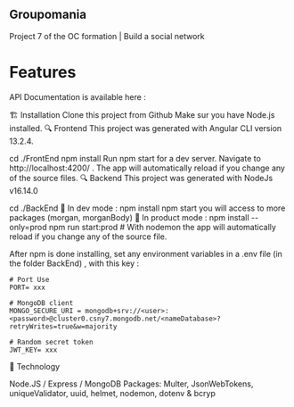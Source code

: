 ## Groupomania
Project 7 of the OC formation | Build a social network

# Features



API Documentation is available here : 

🏗️ Installation
Clone this project from Github
Make sur you have Node.js installed.
🔍 Frontend
This project was generated with Angular CLI version 13.2.4.

cd ./FrontEnd
npm install
Run npm start for a dev server. Navigate to http://localhost:4200/ . The app will automatically reload if you change any of the source files.
🔍 Backend
This project was generated with NodeJs v16.14.0

cd ./BackEnd
🚧 In dev mode :
npm install
npm start
you will access to more packages (morgan, morganBody)
🚀 In product mode :
npm install --only=prod
npm run start:prod #
With nodemon the app will automatically reload if you change any of the source file.

After npm is done installing, set any environment variables in a .env file (in the folder BackEnd) , with this key :
```
# Port Use
PORT= xxx

# MongoDB client
MONGO_SECURE_URI = mongodb+srv://<user>:<password>@cluster0.csny7.mongodb.net/<nameDatabase>?retryWrites=true&w=majority

# Random secret token
JWT_KEY= xxx
```
🔨 Technology


Node.JS / Express / MongoDB
Packages: Multer, JsonWebTokens, uniqueValidator, uuid, helmet, nodemon, dotenv & bcryp
